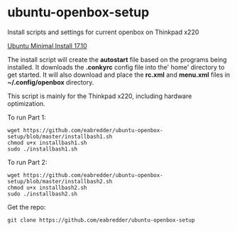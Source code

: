 # ubuntu-openbox-setup
Install scripts and settings for current openbox on Thinkpad x220

[Ubuntu Minimal Install 17.10](http://archive.ubuntu.com/ubuntu/dists/artful/main/installer-amd64/current/images/netboot/mini.iso)

The install script will create the **autostart** file based on the programs being installed. It downloads the **.conkyrc** config file into the' home' directory to get started. It will also download and place the **rc.xml** and **menu.xml** files in **~/.config/openbox** directory.

This script is mainly for the Thinkpad x220, including hardware optimization.

To run Part 1:
```
wget https://github.com/eabredder/ubuntu-openbox-setup/blob/master/installbash1.sh
chmod u+x installbash1.sh
sudo ./installbash1.sh
```
To run Part 2:
```
wget https://github.com/eabredder/ubuntu-openbox-setup/blob/master/installbash2.sh
chmod u+x installbash2.sh
sudo ./installbash2.sh
```
Get the repo:
```
git clone https://github.com/eabredder/ubuntu-openbox-setup
```
